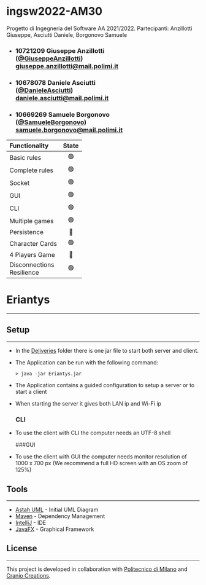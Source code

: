 # ingsw2022-AM30
Progetto di Ingegneria del Software AA 2021/2022. Partecipanti: Anzillotti Giuseppe, Asciutti Daniele, Borgonovo Samuele

- ###   10721209    Giuseppe Anzillotti <br> ([@GiuseppeAnzillotti](https://github.com/GiuseppeAnzillotti)) <br>giuseppe.anzillotti@mail.polimi.it
- ###   10678078    Daniele Asciutti    <br>([@DanieleAsciutti](https://github.com/DanieleAsciutti)) <br>daniele.asciutti@mail.polimi.it
- ###   10669269    Samuele Borgonovo <br> ([@SamueleBorgonovo](https://github.com/SamueleBorgonovo)) <br>samuele.borgonovo@mail.polimi.it


| Functionality                 |                       State                        |
|:------------------------------|:--------------------------------------------------:|
| Basic rules                   | 🟢 |
| Complete rules                | 🟢 |
| Socket                        | 🟢 |
| GUI                           | 🟢 |
| CLI                           | 🟢 |
| Multiple games                | 🟢 |
| Persistence                   | 🔴 |
| Character Cards               | 🟢 |
| 4 Players Game                | 🔴 |
| Disconnections<br/>Resilience | 🟢 |

# Eriantys

-------
## Setup

-----------

- In the [Deliveries](Deliveries) folder there is one jar file to start both server and client.
- The Application can be run with the following command:
    ```shell
    > java -jar Eriantys.jar
    ```
- The Application contains a guided configuration to setup a server or to start a client
- When starting the server it gives both LAN ip and Wi-Fi ip 

  ### CLI
- To use the client with CLI the computer needs an UTF-8 shell

  ###GUI
- To use the client with GUI the computer needs monitor resolution of 1000 x 700 px
  (We recommend a full HD screen with an OS zoom of 125%)

## Tools

---------------
* [Astah UML](https://astah.net/) - Initial UML Diagram
* [Maven](https://maven.apache.org/) - Dependency Management
* [IntelliJ](https://www.jetbrains.com/idea/) - IDE
* [JavaFX](https://openjfx.io) - Graphical Framework

## License

----------

This project is developed in collaboration with [Politecnico di Milano](https://www.polimi.it) and [Cranio Creations](http://www.craniocreations.it).
 